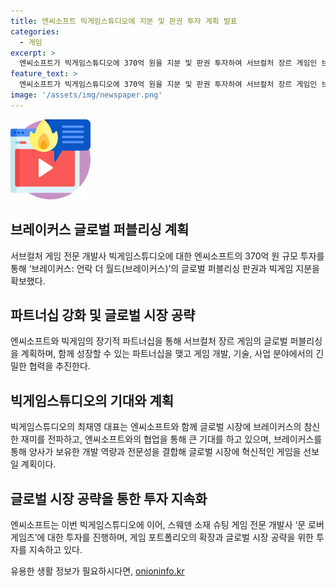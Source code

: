 ```yaml
---
title: 엔씨소프트 빅게임스튜디오에 지분 및 판권 투자 계획 발표
categories:
  - 게임
excerpt: >
  엔씨소프트가 빅게임스튜디오에 370억 원을 지분 및 판권 투자하여 서브컬처 장르 게임인 브레이커스: 언락 더 월드의 글로벌 퍼블리싱 판권을 확보했다. 양사는 장기적 파트너십을 맺고 게임 개발과 기술 분야에서 협력할 예정이며, 빅게임스튜디오의 최재영 대표는 이를 통해 기대를 표명했다. 엔씨소프트 박병무 공동대표는 이번 퍼블리싱을 통해 게임 포트폴리오를 확장하고, 전문성을 결합하여 혁신적인 게임을 선보일 것이라 언급했다.
feature_text: >
  엔씨소프트가 빅게임스튜디오에 370억 원을 지분 및 판권 투자하여 서브컬처 장르 게임인 브레이커스: 언락 더 월드의 글로벌 퍼블리싱 판권을 확보했다. 양사는 장기적 파트너십을 맺고 게임 개발과 기술 분야에서 협력할 예정이며, 빅게임스튜디오의 최재영 대표는 이를 통해 기대를 표명했다. 엔씨소프트 박병무 공동대표는 이번 퍼블리싱을 통해 게임 포트폴리오를 확장하고, 전문성을 결합하여 혁신적인 게임을 선보일 것이라 언급했다.
image: '/assets/img/newspaper.png'
---
```


<p><img src="/assets/img/news.png" alt="rentncar 속보" /></p>

<h2>브레이커스 글로벌 퍼블리싱 계획</h2>

<p>서브컬처 게임 전문 개발사 빅게임스튜디오에 대한 엔씨소프트의 370억 원 규모 투자를 통해 ‘브레이커스: 언락 더 월드(브레이커스)’의 글로벌 퍼블리싱 판권과 빅게임 지분을 확보했다.</p>

<p data-ke-size="size16"></p>

<h2>파트너십 강화 및 글로벌 시장 공략</h2>

<p>엔씨소프트와 빅게임의 장기적 파트너십을 통해 서브컬처 장르 게임의 글로벌 퍼블리싱을 계획하며, 함께 성장할 수 있는 파트너십을 맺고 게임 개발, 기술, 사업 분야에서의 긴밀한 협력을 추진한다.</p>

<p data-ke-size="size16"></p>

<h2>빅게임스튜디오의 기대와 계획</h2>

<p>빅게임스튜디오의 최재영 대표는 엔씨소프트와 함께 글로벌 시장에 브레이커스의 참신한 재미를 전파하고, 엔씨소프트와의 협업을 통해 큰 기대를 하고 있으며, 브레이커스를 통해 양사가 보유한 개발 역량과 전문성을 결합해 글로벌 시장에 혁신적인 게임을 선보일 계획이다.</p>

<p data-ke-size="size16"></p>

<h2>글로벌 시장 공략을 통한 투자 지속화</h2>

<p>엔씨소프트는 이번 빅게임스튜디오에 이어, 스웨덴 소재 슈팅 게임 전문 개발사 ‘문 로버 게임즈’에 대한 투자를 진행하며, 게임 포트폴리오의 확장과 글로벌 시장 공략을 위한 투자를 지속하고 있다.</p>

<p data-ke-size="size16"></p>
유용한 생활 정보가 필요하시다면, <a href="https://onioninfo.kr" rel="dofollow">onioninfo.kr</a>


